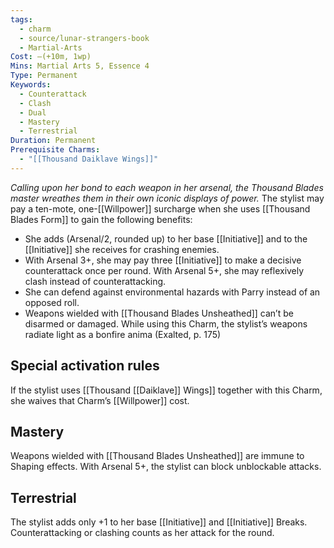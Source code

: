 ```yaml
---
tags:
  - charm
  - source/lunar-strangers-book
  - Martial-Arts
Cost: —(+10m, 1wp)
Mins: Martial Arts 5, Essence 4
Type: Permanent
Keywords:
  - Counterattack
  - Clash
  - Dual
  - Mastery
  - Terrestrial
Duration: Permanent
Prerequisite Charms:
  - "[[Thousand Daiklave Wings]]"
---
```

*Calling upon her bond to each weapon in her arsenal, the Thousand Blades master wreathes them in their own iconic displays of power.*
The stylist may pay a ten-mote, one-[[Willpower]] surcharge when she uses [[Thousand Blades Form]] to gain the following benefits:
- She adds (Arsenal/2, rounded up) to her base [[Initiative]] and to the [[Initiative]] she receives for crashing enemies.
- With Arsenal 3+, she may pay three [[Initiative]] to make a decisive counterattack once per round. With Arsenal 5+, she may reflexively clash instead of counterattacking.
- She can defend against environmental hazards with Parry instead of an opposed roll.
- Weapons wielded with [[Thousand Blades Unsheathed]] can’t be disarmed or damaged.
While using this Charm, the stylist’s weapons radiate light as a bonfire anima (Exalted, p. 175) 
## Special activation rules
If the stylist uses [[Thousand [[Daiklave]] Wings]] together with this Charm, she waives that Charm’s [[Willpower]] cost.
## Mastery
Weapons wielded with [[Thousand Blades Unsheathed]] are immune to Shaping effects. With Arsenal 5+, the stylist can block unblockable attacks.
## Terrestrial
The stylist adds only +1 to her base [[Initiative]] and [[Initiative]] Breaks. Counterattacking or clashing counts as her attack for the round.